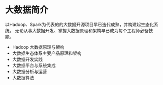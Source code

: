 # 大数据简介
以Hadoop、Spark为代表的的大数据开源项目早已迭代成熟，并构建起生态化系统。
无论从事大数据开发、掌握大数据原理和架构早已成为每个工程师必备技能。

* Hadoop 大数据原理与架构
* 大数据生态体系主要产品原理和架构
* 大数据开发实践
* 大数据平台与系统集成
* 大数据分析与运营
* 大数据算法
